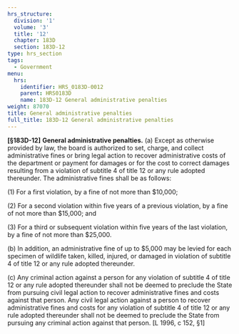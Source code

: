 ```yaml
---
hrs_structure:
  division: '1'
  volume: '3'
  title: '12'
  chapter: 183D
  section: 183D-12
type: hrs_section
tags:
  - Government
menu:
  hrs:
    identifier: HRS_0183D-0012
    parent: HRS0183D
    name: 183D-12 General administrative penalties
weight: 87070
title: General administrative penalties
full_title: 183D-12 General administrative penalties
---
```

**[§183D-12]** **General administrative penalties.** (a) Except as otherwise provided by law, the board is authorized to set, charge, and collect administrative fines or bring legal action to recover administrative costs of the department or payment for damages or for the cost to correct damages resulting from a violation of subtitle 4 of title 12 or any rule adopted thereunder. The administrative fines shall be as follows:

(1) For a first violation, by a fine of not more than $10,000;

(2) For a second violation within five years of a previous violation, by a fine of not more than $15,000; and

(3) For a third or subsequent violation within five years of the last violation, by a fine of not more than $25,000.

(b) In addition, an administrative fine of up to $5,000 may be levied for each specimen of wildlife taken, killed, injured, or damaged in violation of subtitle 4 of title 12 or any rule adopted thereunder.

(c) Any criminal action against a person for any violation of subtitle 4 of title 12 or any rule adopted thereunder shall not be deemed to preclude the State from pursuing civil legal action to recover administrative fines and costs against that person. Any civil legal action against a person to recover administrative fines and costs for any violation of subtitle 4 of title 12 or any rule adopted thereunder shall not be deemed to preclude the State from pursuing any criminal action against that person. [L 1996, c 152, §1]